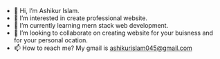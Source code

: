 - 👋 Hi, I’m Ashikur Islam.
- 👀 I’m interested in create professional website.
- 🌱 I’m currently learning mern stack web development.
- 💞️ I’m looking to collaborate on creating website for your buisness and for your personal ocation.
- 📫 How to reach me? My gmail is ashikurislam045@gmail.com 

<!---
Ashik is a web developer special ✨ repository because its `README.md` (this file) appears on your GitHub profile.
You can click the Preview link to take a look at your changes.
--->
